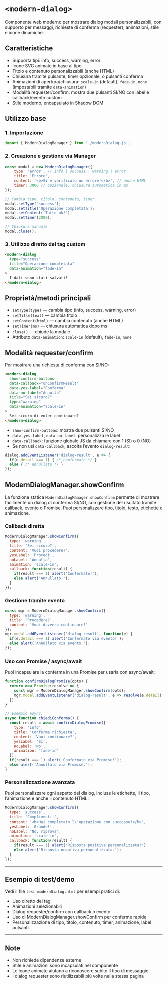 # `<modern-dialog>`

Componente web moderno per mostrare dialog modali personalizzabili, con supporto per messaggi, richieste di conferma (requester), animazioni, stile e icone dinamiche.

## Caratteristiche
- Supporta tipi: info, success, warning, error
- Icone SVG animate in base al tipo
- Titolo e contenuto personalizzabili (anche HTML)
- Chiusura tramite pulsante, timer opzionale, o pulsanti conferma
- Animazioni di apertura/chiusura: `scale-in` (default), `fade-in`, `none` (impostabili tramite `data-animation`)
- Modalità requester/confirm: mostra due pulsanti SI/NO con label e callback/evento custom
- Stile moderno, encapsulato in Shadow DOM

## Utilizzo base

### 1. Importazione
```js
import { ModernDialogManager } from './modernDialog.js';
```

### 2. Creazione e gestione via Manager
```js
const modal = new ModernDialogManager({
    type: 'error', // info | success | warning | error
    title: 'Errore',
    content: '<b>Si è verificato un errore!</b>', // anche HTML
    timer: 3000 // opzionale, chiusura automatica in ms
});

// Cambia tipo, titolo, contenuto, timer
modal.setType('success');
modal.setTitle('Operazione completata');
modal.setContent('Tutto ok!');
modal.setTimer(2000);

// Chiusura manuale
modal.close();
```

### 3. Utilizzo diretto del tag custom
```html
<modern-dialog 
  type="success" 
  title="Operazione completata" 
  data-animation="fade-in"
>
  I dati sono stati salvati!
</modern-dialog>
```

## Proprietà/metodi principali
- `setType(type)` — cambia tipo (info, success, warning, error)
- `setTitle(text)` — cambia titolo
- `setContent(html)` — cambia contenuto (anche HTML)
- `setTimer(ms)` — chiusura automatica dopo ms
- `close()` — chiude la modale
- Attributo `data-animation`: `scale-in` (default), `fade-in`, `none`

## Modalità requester/confirm

Per mostrare una richiesta di conferma con SI/NO:
```html
<modern-dialog 
  show-confirm-buttons
  data-callback="onConfirmResult"
  data-yes-label="Conferma"
  data-no-label="Annulla"
  title="Sei sicuro?"
  type="warning"
  data-animation="scale-in"
>
  Sei sicuro di voler continuare?
</modern-dialog>
```
- `show-confirm-buttons`: mostra due pulsanti SI/NO
- `data-yes-label`, `data-no-label`: personalizza le label
- `data-callback`: funzione globale JS da chiamare con 1 (SI) o 0 (NO)
- Se non usi `data-callback`, ascolta l’evento `dialog-result`:
```js
dialog.addEventListener('dialog-result', e => {
  if(e.detail === 1) { /* confermato */ }
  else { /* annullato */ }
});
```

## ModernDialogManager.showConfirm

La funzione statica `ModernDialogManager.showConfirm` permette di mostrare facilmente un dialog di conferma SI/NO, con gestione del risultato tramite callback, evento o Promise. Puoi personalizzare tipo, titolo, testo, etichette e animazione.

### Callback diretta

```js
ModernDialogManager.showConfirm({
  type: 'warning',
  title: 'Sei sicuro?',
  content: 'Vuoi procedere?',
  yesLabel: 'Procedi',
  noLabel: 'Annulla',
  animation: 'scale-in',
  callback: function(result) {
    if(result === 1) alert('Confermato!');
    else alert('Annullato!');
  }
});
```

### Gestione tramite evento

```js
const mgr = ModernDialogManager.showConfirm({
  type: 'warning',
  title: 'Procedere?',
  content: 'Vuoi davvero continuare?'
});
mgr.modal.addEventListener('dialog-result', function(e) {
  if(e.detail === 1) alert('Confermato via evento!');
  else alert('Annullato via evento.');
});
```

### Uso con Promise / async/await

Puoi incapsulare la conferma in una Promise per usarla con async/await:

```js
function confirmDialogPromise(opts) {
  return new Promise(resolve => {
    const mgr = ModernDialogManager.showConfirm(opts);
    mgr.modal.addEventListener('dialog-result', e => resolve(e.detail), { once: true });
  });
}

// Esempio async:
async function chiediConferma() {
  const result = await confirmDialogPromise({
    type: 'info',
    title: 'Conferma richiesta',
    content: 'Vuoi continuare?',
    yesLabel: 'Sì',
    noLabel: 'No',
    animation: 'fade-in'
  });
  if(result === 1) alert('Confermato via Promise!');
  else alert('Annullato via Promise.');
}
```

### Personalizzazione avanzata

Puoi personalizzare ogni aspetto del dialog, incluse le etichette, il tipo, l’animazione e anche il contenuto HTML:

```js
ModernDialogManager.showConfirm({
  type: 'success',
  title: 'Complimenti!',
  content: '<b>Hai completato l\'operazione con successo!</b>',
  yesLabel: 'Grande!',
  noLabel: 'No, riprova',
  animation: 'scale-in',
  callback: function(result) {
    if(result === 1) alert('Risposta positiva personalizzata!');
    else alert('Risposta negativa personalizzata.');
  }
});
```

---

## Esempio di test/demo
Vedi il file `test-modernDialog.html` per esempi pratici di:
- Uso diretto del tag
- Animazioni selezionabili
- Dialog requester/confirm con callback o evento
- Uso di ModernDialogManager.showConfirm per conferme rapide
- Personalizzazione di tipo, titolo, contenuto, timer, animazione, label pulsanti

---

## Note
- Non richiede dipendenze esterne
- Stile e animazioni sono incapsulati nel componente
- Le icone animate aiutano a riconoscere subito il tipo di messaggio
- I dialog requester sono riutilizzabili più volte nella stessa pagina
